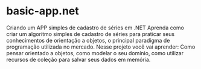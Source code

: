 # basic-app.net
 Criando um APP simples de cadastro de séries em .NET
Aprenda como criar um algoritmo simples de cadastro de séries para praticar seus conhecimentos de orientação a objetos,
o principal paradigma de programação utilizada no mercado.
Nesse projeto você vai aprender: Como pensar orientado a objetos, como modelar o seu domínio, como utilizar recursos de coleção para salvar seus dados em memória.
